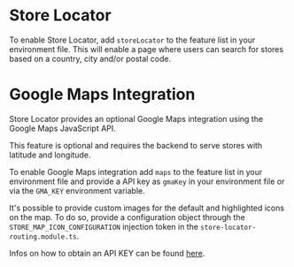 <!--
kb_guide
kb_pwa
kb_everyone
kb_sync_latest_only
-->

# Store Locator

To enable Store Locator, add `storeLocator` to the feature list in your environment file.
This will enable a page where users can search for stores based on a country, city and/or postal code.

# Google Maps Integration

Store Locator provides an optional Google Maps integration using the Google Maps JavaScript API.

This feature is optional and requires the backend to serve stores with latitude and longitude.

To enable Google Maps integration add `maps` to the feature list in your environment file and provide a API key as `gmaKey` in your environment file or via the `GMA_KEY` environment variable.

It's possible to provide custom images for the default and highlighted icons on the map.
To do so, provide a configuration object through the `STORE_MAP_ICON_CONFIGURATION` injection token in the `store-locator-routing.module.ts`.

Infos on how to obtain an API KEY can be found [here](https://developers.google.com/maps/documentation/javascript/get-api-key#creating-api-keys).
